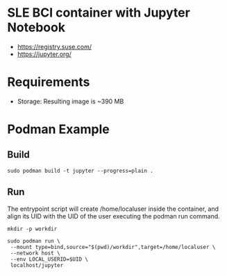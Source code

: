 # SLE BCI container with Jupyter Notebook

- https://registry.suse.com/
- https://jupyter.org/

# Requirements

- Storage: Resulting image is ~390 MB

# Podman Example

## Build

```
sudo podman build -t jupyter --progress=plain .
```

## Run

The entrypoint script will create /home/localuser inside the 
container, and align its UID with the UID of the user executing 
the podman run command.

```
mkdir -p workdir
```

```
sudo podman run \
 --mount type=bind,source="$(pwd)/workdir",target=/home/localuser \
 --network host \
 --env LOCAL_USERID=$UID \
 localhost/jupyter
```
